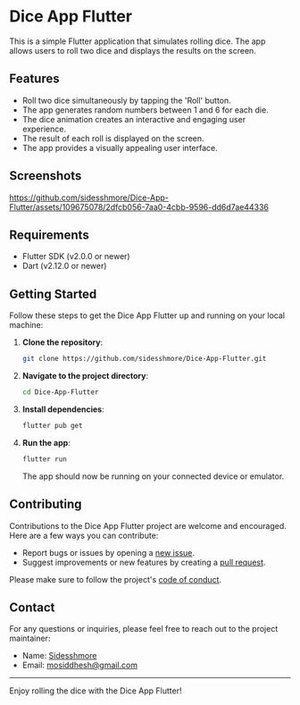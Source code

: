 # Dice App Flutter

This is a simple Flutter application that simulates rolling dice. The app allows users to roll two dice and displays the results on the screen.

## Features

- Roll two dice simultaneously by tapping the 'Roll' button.
- The app generates random numbers between 1 and 6 for each die.
- The dice animation creates an interactive and engaging user experience.
- The result of each roll is displayed on the screen.
- The app provides a visually appealing user interface.

## Screenshots





https://github.com/sidesshmore/Dice-App-Flutter/assets/109675078/2dfcb056-7aa0-4cbb-9596-dd6d7ae44336





## Requirements

- Flutter SDK (v2.0.0 or newer)
- Dart (v2.12.0 or newer)

## Getting Started

Follow these steps to get the Dice App Flutter up and running on your local machine:

1. **Clone the repository**:
   ```bash
   git clone https://github.com/sidesshmore/Dice-App-Flutter.git
   ```

2. **Navigate to the project directory**:
   ```bash
   cd Dice-App-Flutter
   ```

3. **Install dependencies**:
   ```bash
   flutter pub get
   ```

4. **Run the app**:
   ```bash
   flutter run
   ```

   The app should now be running on your connected device or emulator.

## Contributing

Contributions to the Dice App Flutter project are welcome and encouraged. Here are a few ways you can contribute:

- Report bugs or issues by opening a [new issue](https://github.com/sidesshmore/Dice-App-Flutter/issues/new).
- Suggest improvements or new features by creating a [pull request](https://github.com/sidesshmore/Dice-App-Flutter/pulls).

Please make sure to follow the project's [code of conduct](CODE_OF_CONDUCT.md).

## Contact

For any questions or inquiries, please feel free to reach out to the project maintainer:

- Name: [Sidesshmore](https://github.com/sidesshmore)
- Email: [mosiddhesh@gmail.com](mailto:mosiddhesh@gmail.com)

---

Enjoy rolling the dice with the Dice App Flutter!
